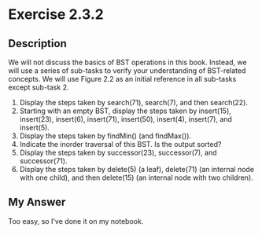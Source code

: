 # Exercise 2.3.2

## Description

We will not discuss the basics of BST operations in this book. Instead, we will use a series of sub-tasks to verify your understanding of BST-related concepts. We will use Figure 2.2 as an initial reference in all sub-tasks except sub-task 2.

1. Display the steps taken by search(71), search(7), and then search(22).
2. Starting with an empty BST, display the steps taken by insert(15), insert(23),
insert(6), insert(71), insert(50), insert(4), insert(7), and insert(5).
3. Display the steps taken by findMin() (and findMax()).
4. Indicate the inorder traversal of this BST. Is the output sorted?
5. Display the steps taken by successor(23), successor(7), and successor(71).
6. Display the steps taken by delete(5) (a leaf), delete(71) (an internal node with one child), and then delete(15) (an internal node with two children).

## My Answer

Too easy, so I've done it on my notebook.
